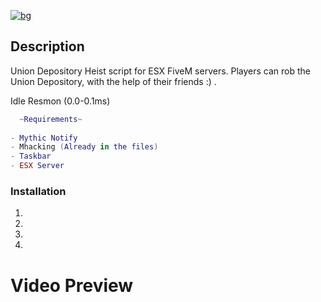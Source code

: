 [![bg][banner]][website]

[banner]: https://cdn.discordapp.com/attachments/851650166473097217/879125353178730526/Union.png
[website]: https://tronix.website

## Description
Union Depository Heist script for ESX FiveM servers. Players can rob the Union Depository, with the help of their friends :) .


Idle Resmon (0.0-0.1ms)
```lua
  ~Requirements~
  
- Mythic Notify
- Mhacking (Already in the files)
- Taskbar
- ESX Server
```

### Installation
1. 
2. 
3. 
4. 

# Video Preview
